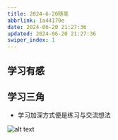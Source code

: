 ```yaml
---
title: 2024-6-20随笔
abbrlink: 1a44170e
date: 2024-06-20 21:27:36
updated: 2024-06-20 21:27:36
swiper_index: 1
---
```


## 学习有感

## 学习三角

- 学习加深方式便是练习与交流想法

![alt text](image1.png)
